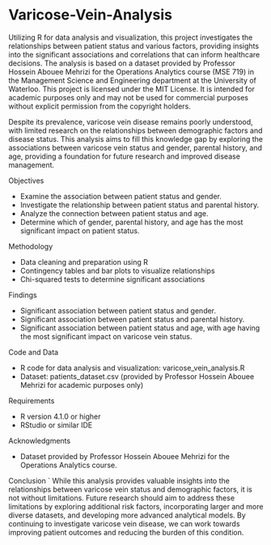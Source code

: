 # Varicose-Vein-Analysis
Utilizing R for data analysis and visualization, this project investigates the relationships between patient status and various factors, providing insights into the significant associations and correlations that can inform healthcare decisions. The analysis is based on a dataset provided by Professor Hossein Abouee Mehrizi for the Operations Analytics course (MSE 719) in the Management Science and Engineering department at the University of Waterloo. This project is licensed under the MIT License. It is intended for academic purposes only and may not be used for commercial purposes without explicit permission from the copyright holders.

Despite its prevalence, varicose vein disease remains poorly understood, with limited research on the relationships between demographic factors and disease status. This analysis aims to fill this knowledge gap by exploring the associations between varicose vein status and gender, parental history, and age, providing a foundation for future research and improved disease management.

Objectives
- Examine the association between patient status and gender.
- Investigate the relationship between patient status and parental history.
- Analyze the connection between patient status and age.
- Determine which of gender, parental history, and age has the most significant impact on patient status.

Methodology
- Data cleaning and preparation using R
- Contingency tables and bar plots to visualize relationships
- Chi-squared tests to determine significant associations

Findings
- Significant association between patient status and gender.
- Significant association between patient status and parental history.
- Significant association between patient status and age, with age having the most significant impact on varicose vein status.

Code and Data
- R code for data analysis and visualization: varicose_vein_analysis.R
- Dataset: patients_dataset.csv (provided by Professor Hossein Abouee Mehrizi for academic purposes only)

Requirements
- R version 4.1.0 or higher
- RStudio or similar IDE

Acknowledgments
- Dataset provided by Professor Hossein Abouee Mehrizi for the Operations Analytics course.

Conclusion
` While this analysis provides valuable insights into the relationships between varicose vein status and demographic factors, it is not without limitations. Future research should aim to address these limitations by exploring additional risk factors, incorporating larger and more diverse datasets, and developing more advanced analytical models. By continuing to investigate varicose vein disease, we can work towards improving patient outcomes and reducing the burden of this condition.

